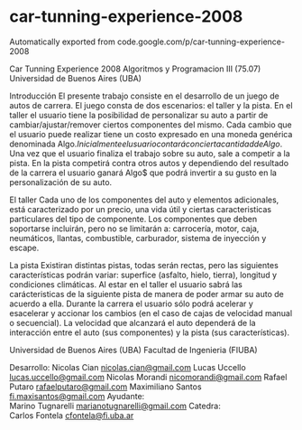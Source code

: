 # car-tunning-experience-2008
Automatically exported from code.google.com/p/car-tunning-experience-2008


Car Tunning Experience 2008
Algoritmos y Programacion III (75.07) Universidad de Buenos Aires (UBA)

Introducción
El presente trabajo consiste en el desarrollo de un juego de autos de carrera. El juego consta de dos escenarios: el taller y la pista. En el taller el usuario tiene la posibilidad de personalizar su auto a partir de cambiar/ajustar/remover ciertos componentes del mismo. Cada cambio que el usuario puede realizar tiene un costo expresado en una moneda genérica denominada Algo$. Inicialmente el usuario contará con cierta cantidad de Algo$. Una vez que el usuario finaliza el trabajo sobre su auto, sale a competir a la pista. En la pista competirá contra otros autos y dependiendo del resultado de la carrera el usuario ganará Algo$ que podrá invertir a su gusto en la personalización de su auto.

El taller
Cada uno de los componentes del auto y elementos adicionales, está caracterizado por un precio, una vida útil y ciertas caracteristicas particulares del tipo de componente. Los componentes que deben soportarse incluirán, pero no se limitarán a: carrocería, motor, caja, neumáticos, llantas, combustible, carburador, sistema de inyección y escape.

La pista
Existiran distintas pistas, todas serán rectas, pero las siguientes características podrán variar: superfice (asfalto, hielo, tierra), longitud y condiciones climáticas. Al estar en el taller el usuario sabrá las carácteristicas de la siguiente pista de manera de poder armar su auto de acuerdo a ella. Durante la carrera el usuario sólo podrá acelerar y esacelerar y accionar los cambios (en el caso de cajas de velocidad manual o secuencial). La velocidad que alcanzará el auto dependerá de la interacción entre el auto (sus componentes) y la pista (sus características).

Universidad de Buenos Aires (UBA) Facultad de Ingenieria (FIUBA)

	
Desarrollo:	
Nicolas Cian	nicolas.cian@gmail.com
Lucas Uccello	lucas.uccello@gmail.com
Nicolas Morandi	nicomorandi@gmail.com
Rafael Putaro	rafaelputaro@gmail.com
Maximiliano Santos	fi.maxisantos@gmail.com
Ayudante:	
Marino Tugnarelli	marianotugnarelli@gmail.com
Catedra:	
Carlos Fontela	cfontela@fi.uba.ar
